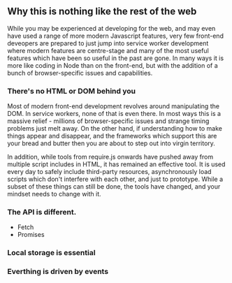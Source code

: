 ## Why this is nothing like the rest of the web

While you may be experienced at developing for the web, and may even have used a range of more modern Javascript features, very few front-end deveopers are prepared to just jump into service worker development where modern features are centre-stage and many of the most useful features which have been so useful in the past are gone. In many ways it is more like coding in Node than on the front-end, but with the addition of a bunch of browser-specific issues and capabilities.

### There's no HTML or DOM behind you

Most of modern front-end development revolves around manipulating the DOM. In service workers, none of that is even there. In most ways this is a massive relief - millions of browser-specific issues and strange timing problems just melt away. On the other hand, if understanding how to make things appear and disappear, and the frameworks which support this are your bread and butter then you are about to step out into virgin territory. 

In addition, while tools from require.js onwards have pushed away from multiple script includes in HTML, it has remained an effective tool. It is used every day to safely include third-party resources, asynchronously load scripts which don't interfere with each other, and just to prototype. While a subset of these things can still be done, the tools have changed, and your mindset needs to change with it.

### The API is different.
- Fetch
- Promises

### Local storage is essential

### Everthing is driven by events

